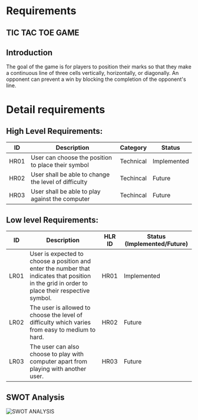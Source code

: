 # Requirements
## TIC TAC TOE GAME
## Introduction

The goal of the game is for players to position their marks so that they make a continuous line of three cells vertically, horizontally, or diagonally. An opponent can prevent a win by blocking the completion of the opponent's line. 


# Detail requirements
## High Level Requirements: 
| ID | Description | Category | Status | 
| ----- | ----- | ------- | ---------|
| HR01 | User can choose the position to place their symbol| Technical |Implemented| 
| HR02 | User shall be able to change the level of difficulty| Techincal | Future|
| HR03 | User shall be able to play against the computer | Techincal | Future |

##  Low level Requirements:
 
| ID | Description | HLR ID | Status (Implemented/Future) |
| ------ | --------- | ------ | ----- |
| LR01 | User is expected to choose a position and enter the number that indicates that position in the grid in order to place their respective symbol.  | HR01 | Implemented |
| LR02 | The user is allowed to choose the level of difficulty which varies from easy to medium to hard. | HR02 | Future |
| LR03 | The user can also choose to play with computer apart from playing with another user.  | HR03 | Future|



## SWOT Analysis 
![SWOT ANALYSIS](https://github.com/vikramsvdd/MiniProject_TicTacToeGamehub/blob/main/Requirement/SWOT1.png)
